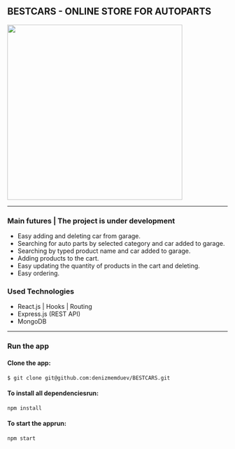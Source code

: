 ## BESTCARS - ONLINE STORE FOR AUTOPARTS



<img src="https://res.cloudinary.com/bestcar-bg/image/upload/v1637420109/Deniz%20Memduev/299-2996011_monitor-png-ipad-computer-monitors-software-jpg-computer_gwlh5v.png" width="400"  />
<hr/>
  

 
 
 ### Main futures | The project is under development 

 -   Easy adding and deleting car from garage.
 -   Searching for auto parts by selected category and car added to garage.
 -   Searching by typed product name and  car added to garage.
 -   Adding products to the cart.
 -   Easy updating the quantity of products in the cart and deleting.
 -   Easy ordering.
 
### Used Technologies
  - React.js | Hooks | Routing  
  - Express.js (REST API)
  - MongoDB

  <hr/>
  
### Run the app 

#### Clone the app: 
  `$ git clone git@github.com:denizmemduev/BESTCARS.git`

#### To install all dependenciesrun: 
  `npm install`

#### To start the apprun: 
 `npm start`

